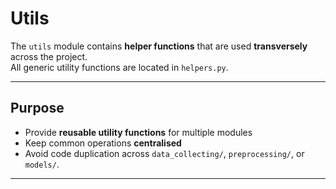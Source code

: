 # Utils

The `utils` module contains **helper functions** that are used **transversely** across the project.  
All generic utility functions are located in `helpers.py`.

---

## Purpose

- Provide **reusable utility functions** for multiple modules  
- Keep common operations **centralised**  
- Avoid code duplication across `data_collecting/`, `preprocessing/`, or `models/`.

---